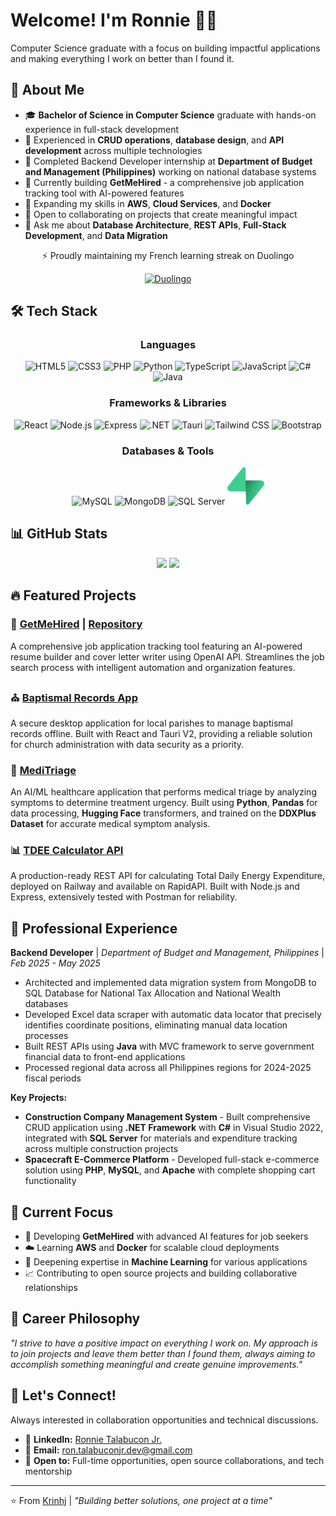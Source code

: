 # Welcome! I'm Ronnie 👨‍💻

Computer Science graduate with a focus on building impactful applications and making everything I work on better than I found it.

## 🚀 About Me

- 🎓 **Bachelor of Science in Computer Science** graduate with hands-on experience in full-stack development
- 💼 Experienced in **CRUD operations**, **database design**, and **API development** across multiple technologies
- 🏢 Completed Backend Developer internship at **Department of Budget and Management (Philippines)** working on national database systems
- 🔭 Currently building **GetMeHired** - a comprehensive job application tracking tool with AI-powered features
- 🌱 Expanding my skills in **AWS**, **Cloud Services**, and **Docker**
- 👯 Open to collaborating on projects that create meaningful impact
- 💬 Ask me about **Database Architecture**, **REST APIs**, **Full-Stack Development**, and **Data Migration**

<div align="center">

⚡ Proudly maintaining my French learning streak on Duolingo 

[![Duolingo](https://duolingo-stats-card.vercel.app/api?username=RonnieJr.D&theme=dark)](https://duolingo.com/profile/RonnieJr.D)

</div>

## 🛠️ Tech Stack

<div align="center">

### Languages
<img src="https://cdn.jsdelivr.net/gh/devicons/devicon/icons/html5/html5-original.svg" height="60" alt="HTML5" />
<img src="https://cdn.jsdelivr.net/gh/devicons/devicon/icons/css3/css3-original.svg" height="60" alt="CSS3" />
<img src="https://cdn.jsdelivr.net/gh/devicons/devicon/icons/php/php-original.svg" height="60" alt="PHP" />
<img src="https://cdn.jsdelivr.net/gh/devicons/devicon/icons/python/python-original.svg" height="60" alt="Python" />
<img src="https://cdn.jsdelivr.net/gh/devicons/devicon/icons/typescript/typescript-original.svg" height="60" alt="TypeScript" />
<img src="https://cdn.jsdelivr.net/gh/devicons/devicon/icons/javascript/javascript-original.svg" height="60" alt="JavaScript" />
<img src="https://cdn.jsdelivr.net/gh/devicons/devicon/icons/csharp/csharp-original.svg" height="60" alt="C#" />
<img src="https://cdn.jsdelivr.net/gh/devicons/devicon/icons/java/java-original.svg" height="60" alt="Java" />

### Frameworks & Libraries
<img src="https://cdn.jsdelivr.net/gh/devicons/devicon/icons/react/react-original.svg" height="60" alt="React" />
<img src="https://cdn.jsdelivr.net/gh/devicons/devicon/icons/nodejs/nodejs-original.svg" height="60" alt="Node.js" />
<img src="https://cdn.jsdelivr.net/gh/devicons/devicon/icons/express/express-original-wordmark.svg" height="60" alt="Express" />
<img src="https://cdn.jsdelivr.net/gh/devicons/devicon/icons/dot-net/dot-net-original.svg" height="60" alt=".NET" />
<img src="https://avatars.githubusercontent.com/u/54536011?s=200&v=4" height="60" alt="Tauri" />
<img src="https://cdn.jsdelivr.net/gh/devicons/devicon/icons/tailwindcss/tailwindcss-original.svg" height="60" alt="Tailwind CSS" />
<img src="https://cdn.jsdelivr.net/gh/devicons/devicon/icons/bootstrap/bootstrap-original.svg" height="60" alt="Bootstrap" />

### Databases & Tools
<img src="https://cdn.jsdelivr.net/gh/devicons/devicon/icons/mysql/mysql-original.svg" height="60" alt="MySQL" />
<img src="https://cdn.jsdelivr.net/gh/devicons/devicon/icons/mongodb/mongodb-original.svg" height="60" alt="MongoDB" />
<img src="https://cdn.jsdelivr.net/gh/devicons/devicon/icons/microsoftsqlserver/microsoftsqlserver-plain.svg" height="60" alt="SQL Server" />
<img src="https://raw.githubusercontent.com/supabase/supabase/master/packages/common/assets/images/supabase-logo-icon.png" height="60" alt="Supabase" />

</div>

## 📊 GitHub Stats

<div align="center">
<img src="https://github-readme-stats.vercel.app/api?username=Krinhj&show_icons=true&theme=dark&count_private=true" height="180em" />
<img src="https://github-readme-stats.vercel.app/api/top-langs/?username=Krinhj&layout=compact&theme=dark" height="180em" />
</div>

## 🔥 Featured Projects

### 💼 [GetMeHired](https://get-me-hired.vercel.app/) | [Repository](https://github.com/Krinhj/get-me-hired)
A comprehensive job application tracking tool featuring an AI-powered resume builder and cover letter writer using OpenAI API. Streamlines the job search process with intelligent automation and organization features.

### ⛪ [Baptismal Records App](https://github.com/Krinhj/baptismal-records-app)
A secure desktop application for local parishes to manage baptismal records offline. Built with React and Tauri V2, providing a reliable solution for church administration with data security as a priority.

### 🏥 [MediTriage](https://github.com/Krinhj/MediTriage)
An AI/ML healthcare application that performs medical triage by analyzing symptoms to determine treatment urgency. Built using **Python**, **Pandas** for data processing, **Hugging Face** transformers, and trained on the **DDXPlus Dataset** for accurate medical symptom analysis.

### 📊 [TDEE Calculator API](https://github.com/Krinhj/tdee-api)
A production-ready REST API for calculating Total Daily Energy Expenditure, deployed on Railway and available on RapidAPI. Built with Node.js and Express, extensively tested with Postman for reliability.

## 💼 Professional Experience

**Backend Developer** | *Department of Budget and Management, Philippines* | *Feb 2025 - May 2025*
- Architected and implemented data migration system from MongoDB to SQL Database for National Tax Allocation and National Wealth databases
- Developed Excel data scraper with automatic data locator that precisely identifies coordinate positions, eliminating manual data location processes
- Built REST APIs using **Java** with MVC framework to serve government financial data to front-end applications
- Processed regional data across all Philippines regions for 2024-2025 fiscal periods

**Key Projects:**
- **Construction Company Management System** - Built comprehensive CRUD application using **.NET Framework** with **C#** in Visual Studio 2022, integrated with **SQL Server** for materials and expenditure tracking across multiple construction projects
- **Spacecraft E-Commerce Platform** - Developed full-stack e-commerce solution using **PHP**, **MySQL**, and **Apache** with complete shopping cart functionality

## 🌟 Current Focus

- 🔨 Developing **GetMeHired** with advanced AI features for job seekers
- ☁️ Learning **AWS** and **Docker** for scalable cloud deployments  
- 🤖 Deepening expertise in **Machine Learning** for various applications
- 📈 Contributing to open source projects and building collaborative relationships

## 🎯 Career Philosophy

*"I strive to have a positive impact on everything I work on. My approach is to join projects and leave them better than I found them, always aiming to accomplish something meaningful and create genuine improvements."*

## 🤝 Let's Connect!

Always interested in collaboration opportunities and technical discussions.

- 💼 **LinkedIn:** [Ronnie Talabucon Jr.](https://www.linkedin.com/in/ronnie-talabucon-jr-30528b31b)
- 📧 **Email:** ron.talabuconjr.dev@gmail.com
- 🌟 **Open to:** Full-time opportunities, open source collaborations, and tech mentorship

---

⭐️ From [Krinhj](https://github.com/Krinhj) | *"Building better solutions, one project at a time"*

